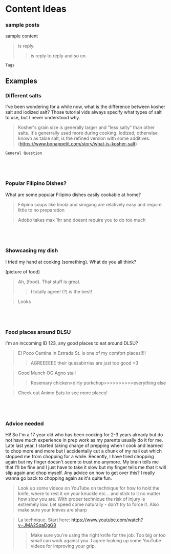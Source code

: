 # Content Ideas

### sample posts
sample content
> is reply.
>> is reply to reply and so on.

`Tags`

## Examples

### Different salts
I've been wondering for a while now, what is the difference between kosher salt and iodized salt? Those tutorial vids always specify what types of salt to use, but I never understood why.
> Kosher's grain size is generally larger and "less salty" than other salts. It's generrally used more during cooking. Iodized, otherwise known as table salt, is the refined version with some additives. (https://www.bonappetit.com/story/what-is-kosher-salt)
>> 
`General Question`
## &nbsp;
### Popular Filipino Dishes?
What are some popular Filipino dishes easily cookable at home?
> Filipino soups like tinola and sinigang are relatively easy and require little to no preparation

> Adobo takes max 1hr and doesnt require you to do too much
## &nbsp;
### Showcasing my dish
I tried my hand at cooking (something). What do you all think?

(picture of food)

> Ah, (food). That stuff is great.
>> I totally agree! (?) is the best!

> Looks
## &nbsp;
### Food places around DLSU
I'm an inccoming ID 123, any good places to eat around DLSU?
> El Poco Cantina in Estrada St. is one of my comfort places!!!!
>> AGREEEEEE their quesabirrias are just too good <3

> Good Munch OG Agno stall
>> Rosemary chicken>dirty porkchop>>>>>>>>>>everything else

> Check out Animo Eats to see more places!
## &nbsp;
### Advice needed
Hi! So I'm a 17 year old who has been cooking for 2-3 years already but do not have much experience in prep work as my parents usually do it for me. Late last year, I started taking charge of prepping when I cook and learned to chop more and more but I accidentally cut a chunk of my nail out which stopped me from chopping for a while. Recently, I have tried chopping again but my finger doesn't seem to trust me anymore. My brain tells me that I'll be fine and I just have to take it slow but my finger tells me that it will slip again and chop myself. Any advice on how to get over this? I really wanna go back to chopping again as it's quite fun.
> Look up some videos on YouTube on technique for how to hold the knife, where to rest it on your knuckle etc... and stick to it no matter how slow you are. With proper technique the risk of injury is extremely low. Let speed come naturally - don’t try to force it. Also make sure your knives are sharp

> La technique. Start here: https://www.youtube.com/watch?v=JMA2SqaDgG8
>> Make sure you're using the right knife for the job. Too big or too small can work against you. I agree looking up some YouTube videos for improving your grip.
